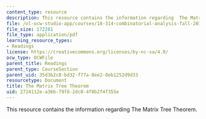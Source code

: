 ```yaml
---
content_type: resource
description: This resource contains the information regarding  The Matrix Tree Theorem.
file: /ol-ocw-studio-app/courses/18-314-combinatorial-analysis-fall-2014/2724112ea36679f82dc04f0b2f4f355e_MIT18_314F14_mt.pdf
file_size: 172281
file_type: application/pdf
learning_resource_types:
- Readings
license: https://creativecommons.org/licenses/by-nc-sa/4.0/
ocw_type: OCWFile
parent_title: Readings
parent_type: CourseSection
parent_uid: 35d3b2c8-bd32-f77a-8ee2-0eb1252d9d33
resourcetype: Document
title: The Matrix Tree Theorem
uid: 2724112e-a366-79f8-2dc0-4f0b2f4f355e
---
```

This resource contains the information regarding  The Matrix Tree Theorem.